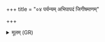 +++
title = "०४ पर्यन्यम् अभिपापदं जिगीषमाणम्"

+++
<details><summary>मूलम् (GR)</summary>

पर्यन्यम् अभिपापदं  
जिगीषमाणं रूपकम् ।  
अथो शलल्यं शेवलं  
तान् (…) ॥
</details>